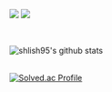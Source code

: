 <!--
**shlish95/shlish95** is a ✨ _special_ ✨ repository because its `README.md` (this file) appears on your GitHub profile.

Here are some ideas to get you started:

- 🔭 I’m currently working on ...
- 🌱 I’m currently learning ...
- 👯 I’m looking to collaborate on ...
- 🤔 I’m looking for help with ...
- 💬 Ask me about ...
- 📫 How to reach me: ...
- 😄 Pronouns: ...
- ⚡ Fun fact: ...
-->
<a href="https://www.facebook.com/sanghong.kim/" target="_blank"><img src="https://img.shields.io/badge/Facebook-1877F2?style=flat-square&logo=Facebook&logoColor=white"/></a>
    <a href="https://www.instagram.com/up_hong95/" target="_blank"><img src="https://img.shields.io/badge/Instagram-E4405F?style=flat-square&logo=Instagram&logoColor=white"/></a>

<br>

![shlish95's github stats](https://github-readme-stats.vercel.app/api?username=shlish95&show_icons=true) 
<br></br>

[![Solved.ac Profile](http://mazassumnida.wtf/api/v2/generate_badge?boj=shlish)](https://solved.ac/shlish/)
